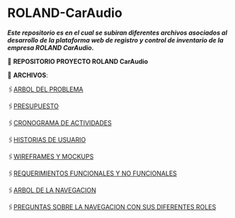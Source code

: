 # ROLAND-CarAudio
_**Este repositorio es en el cual se subiran diferentes archivos asociados al desarrollo de la plataforma web de registro y control de inventario de la empresa ROLAND CarAudio.**_

:file_folder: **REPOSITORIO PROYECTO ROLAND CarAudio**

:paperclip: **ARCHIVOS**:

🖇️[ARBOL DEL PROBLEMA](ARBOL_DEL_PROBLEMA_RCA.pdf)

🖇️[PRESUPUESTO](PRESUPUESTO_RCA.pdf)

🖇️[CRONOGRAMA DE ACTIVIDADES](CRONOGRAMA_DE_ACTIVIDADES_RCA.pdf)

🖇️[HISTORIAS DE USUARIO](HISTORIAS_DE_USUARIO_RCA.pdf)

🖇️[WIREFRAMES Y MOCKUPS](WIREFRAMES_Y_MOCUKUPS_RCA.pdf)

🖇️[REQUERIMIENTOS FUNCIONALES Y NO FUNCIONALES](REQUERIMIENTOS_FUNCIONALES_Y_NO_FUNCIONALES.pdf)

🖇️[ARBOL DE LA NAVEGACION](ARBOL_DE_LA_NAVEGACION_RCA.pdf)

🖇️[PREGUNTAS SOBRE LA NAVEGACION CON SUS DIFERENTES ROLES](PREGUNTAS_DE_LA_NAVEGACION_ROLES_RCA.pdf)
